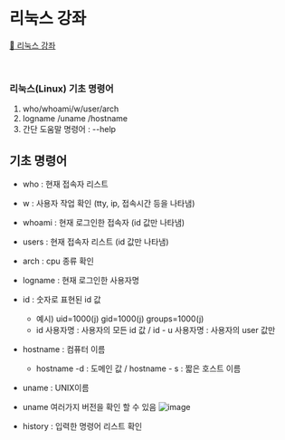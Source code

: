 # 리눅스 강좌
[:link: 리눅스 강좌 ](https://youtu.be/uRZr35xIBqg) 


<br>


### 리눅스(Linux) 기초 명령어
1.  who/whoami/w/user/arch
2. logname /uname /hostname
3. 간단 도움말 명령어 : --help


## 기초 명령어
* who : 현재 접속자 리스트 
* w : 사용자 작업 확인 (tty, ip, 접속시간 등을 나타냄)
* whoami : 현재 로그인한 접속자 (id 값만 나타냄)
* users : 현재 접속자 리스트 (id 값만 나타냄)
* arch : cpu 종류 확인
* logname : 현재 로그인한 사용자명 
* id : 숫자로 표현된 id 값
    * 예시) uid=1000(j) gid=1000(j) groups=1000(j)
    * id 사용자명 : 사용자의 모든 id 값 / id - u 사용자명 : 사용자의 user 값만 
* hostname : 컴퓨터 이름
    *  hostname -d : 도메인 값 / hostname - s : 짧은 호스트 이름 

* uname : UNIX이름
* uname 여러가지 버전을 확인 할 수 있음 
![image](https://user-images.githubusercontent.com/93310395/168970337-6e9d3bd7-f8a1-4e0b-8c4c-3c29274e1516.png)
* history : 입력한 명령어 리스트 확인





``` 